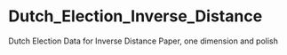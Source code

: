Dutch_Election_Inverse_Distance
===============================

Dutch Election Data for Inverse Distance Paper, one dimension and polish